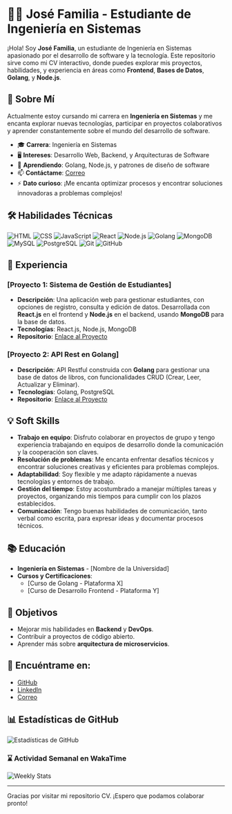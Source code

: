 
# 👨‍💻 José Familia - Estudiante de Ingeniería en Sistemas

¡Hola! Soy **José Familia**, un estudiante de Ingeniería en Sistemas apasionado por el desarrollo de software y la tecnología. Este repositorio sirve como mi CV interactivo, donde puedes explorar mis proyectos, habilidades, y experiencia en áreas como **Frontend**, **Bases de Datos**, **Golang**, y **Node.js**.

## 🎯 Sobre Mí

Actualmente estoy cursando mi carrera en **Ingeniería en Sistemas** y me encanta explorar nuevas tecnologías, participar en proyectos colaborativos y aprender constantemente sobre el mundo del desarrollo de software.

- 🎓 **Carrera**: Ingeniería en Sistemas
- 🖥 **Intereses**: Desarrollo Web, Backend, y Arquitecturas de Software
- 🌱 **Aprendiendo**: Golang, Node.js, y patrones de diseño de software
- 📫 **Contáctame**: [Correo](mailto:tucorreo@ejemplo.com)
- ⚡ **Dato curioso**: ¡Me encanta optimizar procesos y encontrar soluciones innovadoras a problemas complejos!

## 🛠 Habilidades Técnicas

![HTML](https://img.shields.io/badge/HTML-E34F26?style=for-the-badge&logo=html5&logoColor=white)
![CSS](https://img.shields.io/badge/CSS-1572B6?style=for-the-badge&logo=css3&logoColor=white)
![JavaScript](https://img.shields.io/badge/JavaScript-F7DF1E?style=for-the-badge&logo=javascript&logoColor=black)
![React](https://img.shields.io/badge/React-61DAFB?style=for-the-badge&logo=react&logoColor=black)
![Node.js](https://img.shields.io/badge/Node.js-339933?style=for-the-badge&logo=node.js&logoColor=white)
![Golang](https://img.shields.io/badge/Go-00ADD8?style=for-the-badge&logo=go&logoColor=white)
![MongoDB](https://img.shields.io/badge/MongoDB-47A248?style=for-the-badge&logo=mongodb&logoColor=white)
![MySQL](https://img.shields.io/badge/MySQL-4479A1?style=for-the-badge&logo=mysql&logoColor=white)
![PostgreSQL](https://img.shields.io/badge/PostgreSQL-4169E1?style=for-the-badge&logo=postgresql&logoColor=white)
![Git](https://img.shields.io/badge/Git-F05032?style=for-the-badge&logo=git&logoColor=white)
![GitHub](https://img.shields.io/badge/GitHub-181717?style=for-the-badge&logo=github&logoColor=white)

## 💼 Experiencia

### [Proyecto 1: Sistema de Gestión de Estudiantes]
- **Descripción**: Una aplicación web para gestionar estudiantes, con opciones de registro, consulta y edición de datos. Desarrollada con **React.js** en el frontend y **Node.js** en el backend, usando **MongoDB** para la base de datos.
- **Tecnologías**: React.js, Node.js, MongoDB
- **Repositorio**: [Enlace al Proyecto](https://github.com/Jose-Familia/proyecto-gestion-estudiantes)

### [Proyecto 2: API Rest en Golang]
- **Descripción**: API Restful construida con **Golang** para gestionar una base de datos de libros, con funcionalidades CRUD (Crear, Leer, Actualizar y Eliminar).
- **Tecnologías**: Golang, PostgreSQL
- **Repositorio**: [Enlace al Proyecto](https://github.com/Jose-Familia/proyecto-api-golang)

## 💡 Soft Skills

- **Trabajo en equipo**: Disfruto colaborar en proyectos de grupo y tengo experiencia trabajando en equipos de desarrollo donde la comunicación y la cooperación son claves.
- **Resolución de problemas**: Me encanta enfrentar desafíos técnicos y encontrar soluciones creativas y eficientes para problemas complejos.
- **Adaptabilidad**: Soy flexible y me adapto rápidamente a nuevas tecnologías y entornos de trabajo.
- **Gestión del tiempo**: Estoy acostumbrado a manejar múltiples tareas y proyectos, organizando mis tiempos para cumplir con los plazos establecidos.
- **Comunicación**: Tengo buenas habilidades de comunicación, tanto verbal como escrita, para expresar ideas y documentar procesos técnicos.

## 📚 Educación

- **Ingeniería en Sistemas** - [Nombre de la Universidad]
- **Cursos y Certificaciones**: 
  - [Curso de Golang - Plataforma X]
  - [Curso de Desarrollo Frontend - Plataforma Y]

## 🌱 Objetivos

- Mejorar mis habilidades en **Backend** y **DevOps**.
- Contribuir a proyectos de código abierto.
- Aprender más sobre **arquitectura de microservicios**.

## 🔗 Encuéntrame en:

- [GitHub](https://github.com/Jose-Familia)
- [LinkedIn](https://linkedin.com/in/jose-familia)
- [Correo](mailto:tucorreo@ejemplo.com)

## 📊 Estadísticas de GitHub

![Estadísticas de GitHub](https://github-readme-stats.vercel.app/api?username=Jose-Familia&show_icons=true&theme=radical)

### ⌛ Actividad Semanal en WakaTime

![Weekly Stats](https://github.com/Jose-Familia/waka-box/blob/main/images/wakatime_weekly_stats.svg)

---

Gracias por visitar mi repositorio CV. ¡Espero que podamos colaborar pronto!

